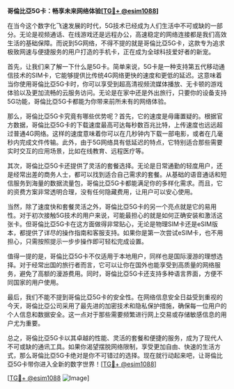 **哥倫比亞5G卡：畅享未来网络体验[[TG💪+ @esim1088](https://t.me/s/esim1088)]**

在当今这个数字化飞速发展的时代，5G技术已经成为人们生活中不可或缺的一部分。无论是视频通话、在线游戏还是远程办公，高速稳定的网络连接都是我们高效生活的基础保障。而说到5G网络，不得不提的就是哥倫比亞5G卡，这款专为追求极致网速与便捷服务的用户打造的手机卡，正在成为全球科技爱好者的新宠。

首先，让我们来了解一下什么是5G卡。简单来说，5G卡是一种支持第五代移动通信技术的SIM卡，它能够提供比传统4G网络更快的速度和更低的延迟。这意味着当你使用哥倫比亞5G卡时，你可以享受到超高清视频流媒体播放、无卡顿的游戏体验以及更加流畅的云服务访问。无论是在家中还是外出旅行，只要你的设备支持5G功能，哥倫比亞5G卡都能为你带来前所未有的网络体验。

那么，哥倫比亞5G卡究竟有哪些优势呢？首先，它的速度是毋庸置疑的。根据官方数据，哥倫比亞5G卡的下载速度最高可达每秒数百兆比特，上传速度也远远超过普通4G网络。这样的速度意味着你可以在几秒钟内下载一部电影，或者在几毫秒内完成文件传输。此外，由于5G网络具有低延迟的特点，它特别适合那些需要实时交互的应用场景，比如在线教育、远程医疗等。

其次，哥倫比亞5G卡还提供了灵活的套餐选择。无论是日常通勤的轻度用户，还是经常出差的商务人士，都可以找到适合自己需求的套餐。从基础的语音通话和短信服务到海量的数据流量包，哥倫比亞5G卡都能满足你的多样化需求。而且，它的资费方案非常透明合理，没有任何隐藏费用，让用户可以安心使用。

当然，除了速度快和套餐灵活之外，哥倫比亞5G卡的另一个亮点就是它的易用性。对于初次接触5G技术的用户来说，可能最担心的就是如何正确安装和激活这张卡。但哥倫比亞5G卡在这方面做得非常贴心，无论是物理SIM卡还是eSIM版本，都提供了详尽的操作指南和客服支持。如果你是第一次尝试eSIM卡，也不用担心，只需按照提示一步步操作即可轻松完成设置。

值得一提的是，哥倫比亞5G卡不仅适用于本地用户，同样也是国际漫游的理想选择。对于经常出国的旅行者而言，它可以让你在国外也能享受到高质量的网络服务，避免了高额的漫游费用。同时，哥倫比亞5G卡还支持多种语言界面，方便不同国家的用户使用。

最后，我们不能不提到哥倫比亞5G卡的安全性。在网络信息安全日益受到重视的今天，哥倫比亞公司采用了最先进的加密技术和隐私保护措施，确保每一位用户的个人信息和数据安全。这一点对于那些需要频繁进行网上交易或存储敏感信息的用户尤为重要。

总之，哥倫比亞5G卡以其卓越的性能、灵活的套餐和便捷的服务，成为了现代人不可或缺的通讯工具。如果你渴望摆脱网络限制，享受更加自由、快速的生活方式，那么哥倫比亞5G卡绝对是你不可错过的选择。现在就行动起来吧，让哥倫比亞5G卡带你进入全新的数字世界！[[TG💪+ @esim1088](https://t.me/s/esim1088)]

[[TG💪+ @esim1088](https://t.me/s/esim1088) ![Image](https://i.postimg.cc/4NQfJmqS/Snipaste-2025-05-13-00-14-12.png)]